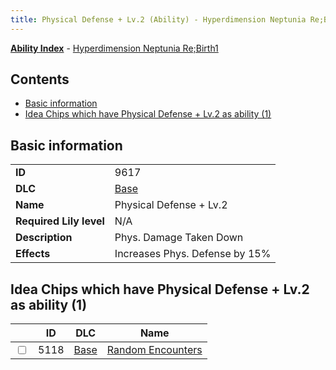 ```yaml
---
title: Physical Defense + Lv.2 (Ability) - Hyperdimension Neptunia Re;Birth1
---
```


[**Ability Index**](/neptunia/rb1/ability/index.html) - [Hyperdimension Neptunia Re;Birth1](/neptunia/rb1)

## Contents

- [Basic information](#basic-information)
- [Idea Chips which have Physical Defense + Lv.2 as ability (1)](#idea-chips-which-have-physical-defense-lv2-as-ability-1)

## Basic information

|   |   |
| -- | -- |
| **ID** | 9617 |
| **DLC** | [Base](/neptunia/rb1/dlc/1-base.html) |
| **Name** | Physical Defense + Lv.2 |
| **Required Lily level** | N/A |
| **Description** | Phys. Damage Taken Down |
| **Effects** | Increases Phys. Defense by 15% |


## Idea Chips which have Physical Defense + Lv.2 as ability (1)

|    | ID | DLC | Name |
| -- | -- | --- | ---- |
| <input type="checkbox" id="rb1-item-1-5118" class="trackbox" /> | 5118 | [Base](/neptunia/rb1/dlc/1-base.html) | [Random Encounters](/neptunia/rb1/item/1-5118-random-encounters.html) |
